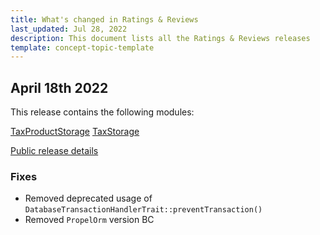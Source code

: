 ```yaml
---
title: What's changed in Ratings & Reviews
last_updated: Jul 28, 2022
description: This document lists all the Ratings & Reviews releases
template: concept-topic-template
---
```


## April 18th 2022

This release contains the following modules:

[TaxProductStorage](https://github.com/spryker/tax-product-storage/releases/tag/1.2.0)
[TaxStorage](https://github.com/spryker/tax-storage/releases/tag/1.3.0)


[Public release details](https://api.release.spryker.com/release-group/2084)

### Fixes

* Removed deprecated usage of `DatabaseTransactionHandlerTrait::preventTransaction()`
* Removed `PropelOrm` version BC

